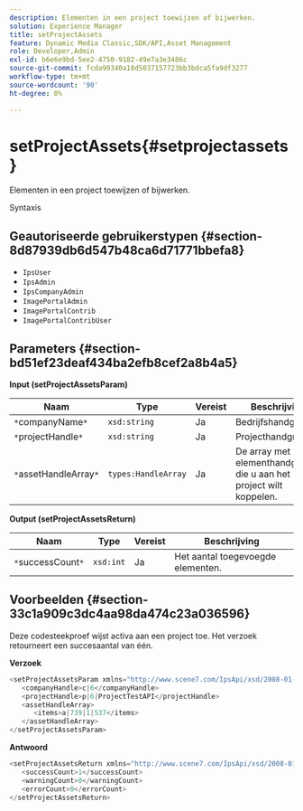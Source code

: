 ```yaml
---
description: Elementen in een project toewijzen of bijwerken.
solution: Experience Manager
title: setProjectAssets
feature: Dynamic Media Classic,SDK/API,Asset Management
role: Developer,Admin
exl-id: b6e6e9bd-5ee2-4750-9182-49e7a3e3486c
source-git-commit: fcda99340a18d5037157723bb3bdca5fa9df3277
workflow-type: tm+mt
source-wordcount: '90'
ht-degree: 0%

---
```


# setProjectAssets{#setprojectassets}

Elementen in een project toewijzen of bijwerken.

Syntaxis

## Geautoriseerde gebruikerstypen {#section-8d87939db6d547b48ca6d71771bbefa8}

* `IpsUser`
* `IpsAdmin`
* `IpsCompanyAdmin`
* `ImagePortalAdmin`
* `ImagePortalContrib`
* `ImagePortalContribUser`

## Parameters {#section-bd51ef23deaf434ba2efb8cef2a8b4a5}

**Input (setProjectAssetsParam)**

| Naam | Type | Vereist | Beschrijving |
|---|---|---|---|
| `*`companyName`*` | `xsd:string` | Ja | Bedrijfshandgreep. |
| `*`projectHandle`*` | `xsd:string` | Ja | Projecthandgreep. |
| `*`assetHandleArray`*` | `types:HandleArray` | Ja | De array met elementhandgrepen die u aan het project wilt koppelen. |

**Output (setProjectAssetsReturn)**

| Naam | Type | Vereist | Beschrijving |
|---|---|---|---|
| `*`successCount`*` | `xsd:int` | Ja | Het aantal toegevoegde elementen. |

## Voorbeelden {#section-33c1a909c3dc4aa98da474c23a036596}

Deze codesteekproef wijst activa aan een project toe. Het verzoek retourneert een succesaantal van één.

**Verzoek**

```java
<setProjectAssetsParam xmlns="http://www.scene7.com/IpsApi/xsd/2008-01-15">
   <companyHandle>c|6</companyHandle>
   <projectHandle>p|6|ProjectTestAPI</projectHandle>
   <assetHandleArray>
      <items>a|739|1|537</items>
   </assetHandleArray>
</setProjectAssetsParam>
```

**Antwoord**

```java
<setProjectAssetsReturn xmlns="http://www.scene7.com/IpsApi/xsd/2008-01-15">
   <successCount>1</successCount>
   <warningCount>0</warningCount>
   <errorCount>0</errorCount>
</setProjectAssetsReturn>
```
